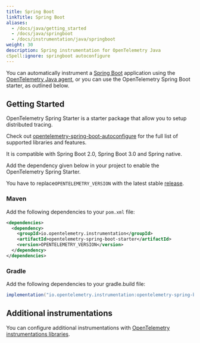 ```yaml
---
title: Spring Boot
linkTitle: Spring Boot
aliases:
  - /docs/java/getting_started
  - /docs/java/springboot
  - /docs/instrumentation/java/springboot
weight: 30
description: Spring instrumentation for OpenTelemetry Java
cSpell:ignore: springboot autoconfigure 
---
```


You can automatically instrument a [Spring Boot](https://spring.io/projects/spring-boot) application using the [OpenTelemetry Java agent](automatic/_index), or you can use the OpenTelemetry Spring Boot starter, as outlined below.

## Getting Started

OpenTelemetry Spring Starter is a starter package that allow you to setup distributed tracing.

Check out [opentelemetry-spring-boot-autoconfigure](https://github.com/open-telemetry/opentelemetry-java-instrumentation/blob/main/instrumentation/spring/spring-boot-autoconfigure/README.md#features) for the full list of supported libraries and features.

It is compatible with Spring Boot 2.0, Spring Boot 3.0 and Spring native.

Add the dependency given below in your project to enable the OpenTelemetry Spring Starter.

You have to replace`OPENTELEMETRY_VERSION` with the latest stable [release](https://search.maven.org/search?q=g:io.opentelemetry).

### Maven

Add the following dependencies to your `pom.xml` file:

```xml
<dependencies>
  <dependency>
    <groupId>io.opentelemetry.instrumentation</groupId>
    <artifactId>opentelemetry-spring-boot-starter</artifactId>
    <version>OPENTELEMETRY_VERSION</version>
  </dependency>
</dependencies>
```

### Gradle

Add the following dependencies to your gradle.build file:

```groovy
implementation("io.opentelemetry.instrumentation:opentelemetry-spring-boot-starter:OPENTELEMETRY_VERSION")
```

## Additional instrumentations

You can configure additional instrumentations with [OpenTelemetry instrumentations libraries](https://github.com/open-telemetry/opentelemetry-java-instrumentation/blob/main/docs/supported-libraries.md#libraries--frameworks).
